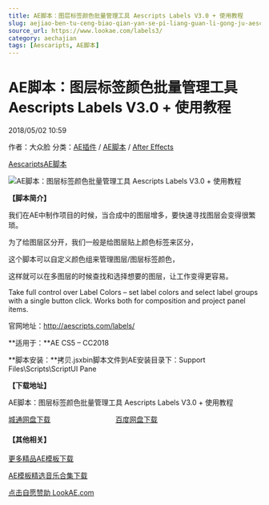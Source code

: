 ```yaml
---
title: AE脚本：图层标签颜色批量管理工具 Aescripts Labels V3.0 + 使用教程
slug: aejiao-ben-tu-ceng-biao-qian-yan-se-pi-liang-guan-li-gong-ju-aescripts-labels-v3-0-shi-yong-jiao-cheng
source_url: https://www.lookae.com/labels3/
category: aechajian
tags: [Aescaripts, AE脚本]
---
```

# AE脚本：图层标签颜色批量管理工具 Aescripts Labels V3.0 + 使用教程

2018/05/02 10:59

作者：大众脸
分类：[AE插件](https://www.lookae.com/after-effects/aechajian/) / [AE脚本](https://www.lookae.com/after-effects/aescripts/) / [After Effects](https://www.lookae.com/after-effects/)

[Aescaripts](https://www.lookae.com/tag/aescaripts/)[AE脚本](https://www.lookae.com/tag/ae%e8%84%9a%e6%9c%ac/)

![AE脚本：图层标签颜色批量管理工具 Aescripts Labels V3.0 + 使用教程](https://www.lookae.com/wp-content/uploads/2016/08/Label.jpg "AE脚本：图层标签颜色批量管理工具 Aescripts Labels V3.0 + 使用教程-LookAE.com")

**【脚本简介】**

我们在AE中制作项目的时候，当合成中的图层增多，要快速寻找图层会变得很繁琐。

为了给图层区分开，我们一般是给图层贴上颜色标签来区分，

这个脚本可以自定义颜色组来管理图层/图层标签颜色，

这样就可以在多图层的时候查找和选择想要的图层，让工作变得更容易。

Take full control over Label Colors – set label colors and select label groups with a single button click. Works both for composition and project panel items.

官网地址：http://aescripts.com/labels/

**适用于：**AE CS5 – CC2018

**脚本安装：**拷贝.jsxbin脚本文件到AE安装目录下：Support Files\Scripts\ScriptUI Pane

**【下载地址】**

AE脚本：图层标签颜色批量管理工具 Aescripts Labels V3.0 + 使用教程

[城通网盘下载](https://lookae.ctfile.com/fs/680462-289328627)                                 [百度网盘下载](https://pan.baidu.com/s/19C36KzKrwxhGFCj3mzfcKQ)

#### **【其他相关】**

[更多精品AE模板下载](https://www.lookae.com/after-effects/other-after-effects/)

[AE模板精选音乐合集下载](https://item.taobao.com/item.htm?spm=a1z10.1.w4004-2793089344.4.MUvxbV&id=37289930486)

[点击自愿赞助 LookAE.com](https://www.lookae.com/sponsor/)

